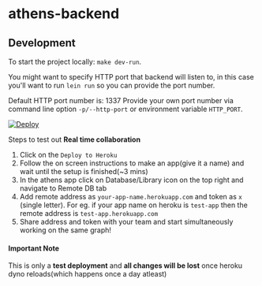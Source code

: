 # athens-backend

## Development

To start the project locally: `make dev-run`.

You might want to specify HTTP port that backend will listen to,
in this case you'll want to run `lein run` so you can provide the port number.

Default HTTP port number is: 1337
Provide your own port number via command line option `-p/--http-port`
or environment variable `HTTP_PORT`.



[![Deploy](https://www.herokucdn.com/deploy/button.svg)](https://heroku.com/deploy)


Steps to test out **Real time collaboration**
1. Click on the `Deploy to Heroku`
2. Follow the on screen instructions to make an app(give it a name) and wait until the setup is finished(~3 mins)
3. In the athens app click on Database/Library icon on the top right and navigate to Remote DB tab
4. Add remote address as `your-app-name.herokuapp.com` and token as `x` (single letter). For eg. if your app name on heroku is `test-app` then the remote address is `test-app.herokuapp.com`
5. Share address and token with your team and start simultaneously working on the same graph!

#### Important Note

This is only a **test deployment** and **all changes will be lost** once heroku dyno reloads(which happens once a day atleast)
